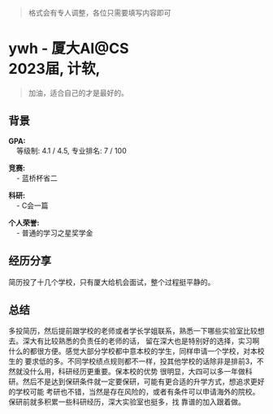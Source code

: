 > 格式会有专人调整，各位只需要填写内容即可

# ywh - 厦大AI@CS<br>2023届, 计软,
> 加油，适合自己的才是最好的。<br>

## 背景
**GPA:**<br>
&nbsp;&nbsp;&nbsp;&nbsp;等级制: 4.1 / 4.5, 专业排名: 7 / 100

**竞赛:**<br>
&nbsp;&nbsp;&nbsp;&nbsp;- 蓝桥杯省二<br>

**科研:**<br>
&nbsp;&nbsp;&nbsp;&nbsp;- C会一篇<br>

**个人荣誉:**<br>
&nbsp;&nbsp;&nbsp;&nbsp;- 普通的学习之星奖学金<br>

## 经历分享
简历投了十几个学校，只有厦大给机会面试，整个过程挺平静的。

## 总结
多投简历，然后提前跟学校的老师或者学长学姐联系，熟悉一下哪些实验室比较想去。深大有比较熟悉的负责任的老师的话，
留在深大也是特别好的选择，实习啊什么的都很方便。感觉大部分学校都中意本校的学生，同样申请一个学校，对本校生的
要求低的多。不同学校绩点规则都不一样，投其他学校的话除非是排前3，不然就没什么用，科研经历更重要。保本校的优势
很明显，大四可以多一年做科研。然后不是达到保研条件就一定要保研，可能有更合适的升学方式，想追求更好的学校可能
考研也不错，当然是存在风险的，或者有条件可以申请海外的院校。保研前就多积累一些科研经历，深大实验室也挺多，找
靠谱的加入跟着做。